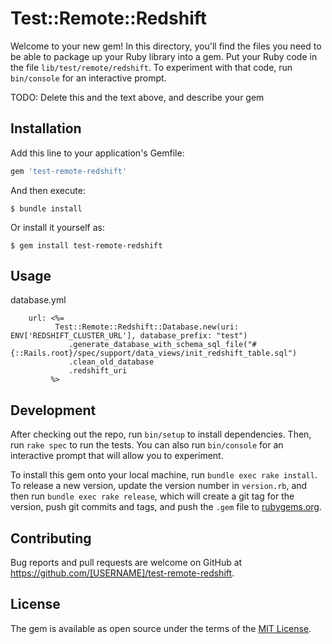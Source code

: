 # Test::Remote::Redshift

Welcome to your new gem! In this directory, you'll find the files you need to be able to package up your Ruby library into a gem. Put your Ruby code in the file `lib/test/remote/redshift`. To experiment with that code, run `bin/console` for an interactive prompt.

TODO: Delete this and the text above, and describe your gem

## Installation

Add this line to your application's Gemfile:

```ruby
gem 'test-remote-redshift'
```

And then execute:

    $ bundle install

Or install it yourself as:

    $ gem install test-remote-redshift

## Usage

database.yml
```
    url: <%= 
          Test::Remote::Redshift::Database.new(uri: ENV['REDSHIFT_CLUSTER_URL'], database_prefix: "test")
             .generate_database_with_schema_sql_file("#{::Rails.root}/spec/support/data_views/init_redshift_table.sql")
             .clean_old_database
             .redshift_uri 
         %>
```

## Development

After checking out the repo, run `bin/setup` to install dependencies. Then, run `rake spec` to run the tests. You can also run `bin/console` for an interactive prompt that will allow you to experiment.

To install this gem onto your local machine, run `bundle exec rake install`. To release a new version, update the version number in `version.rb`, and then run `bundle exec rake release`, which will create a git tag for the version, push git commits and tags, and push the `.gem` file to [rubygems.org](https://rubygems.org).

## Contributing

Bug reports and pull requests are welcome on GitHub at https://github.com/[USERNAME]/test-remote-redshift.


## License

The gem is available as open source under the terms of the [MIT License](https://opensource.org/licenses/MIT).
